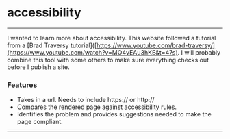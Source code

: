 # accessibility

---

I wanted to learn more about accessibility. This website followed a tutorial from a [Brad Traversy tutorial]([https://www.youtube.com/brad-traversy/](https://www.youtube.com/watch?v=MO4vEAu3hKE&t=47s). I will probably combine this tool with some others to make sure everything checks out before I publish a site.

### Features

- Takes in a url. Needs to include https:// or http://
- Compares the rendered page against accessibility rules. 
- Identifies the problem and provides suggestions needed to make the page compliant.

---
